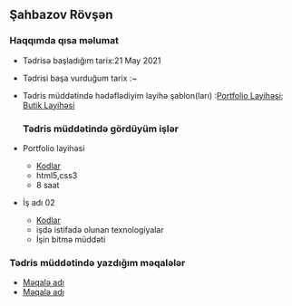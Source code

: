 ## Şahbazov Rövşən

  ###  Haqqımda qısa məlumat
  
- Tədrisə başladığım tarix:21 May 2021
- Tədrisi başa vurduğum tarix :~
- Tədris müddətində hədəflədiyim layihə şablon(ları) :[Portfolio Layihəsi](https://lmpixels.com/demo/leven-html-new/dark/index.html); [Butik Layihəsi](http://preview.themeforest.net/item/lusion-multipurpose-ecommerce-wordpress-theme/full_screen_preview/27657550?_ga=2.13465269.347072465.1623763225-169305443.1622102425)
  
  ###  Tədris müddətində gördüyüm işlər
- Portfolio layihəsi
    - [Kodlar](https://github.com/Rovshen98/PragmatechFoundationProject/tree/main/ProjectFrontEnd/portfolio)
    - html5,css3
    - 8 saat
- İş adı 02
    - [Kodlar]()
    - işdə istifadə olunan texnologiyalar 
    - İşin bitmə müddəti

### Tədris müddətində yazdığım məqalələr
- [Məqalə adı]()
- [Məqalə adı]()

